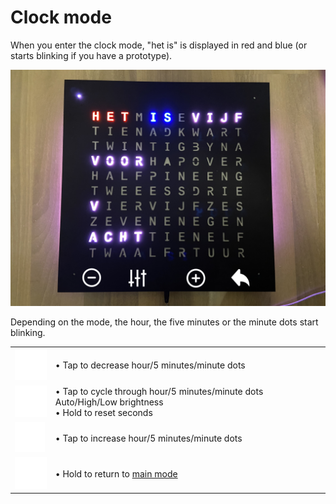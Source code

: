 # Clock mode

When you enter the clock mode, "het is" is displayed in red and blue (or starts blinking if you have a prototype).

![](images/clock_mode.png)

Depending on the mode, the hour, the five minutes or the minute dots start blinking.

| | |
| -- | -- |
| <img src="images/minus.svg" width="64"> | &bull; Tap to decrease hour/5 minutes/minute dots |
| <img src="images/switch.svg" width="64"> | &bull; Tap to cycle through hour/5 minutes/minute dots Auto/High/Low brightness </br>  &bull; Hold to reset seconds |
| <img src="images/plus.svg" with="64"> | &bull; Tap to increase hour/5 minutes/minute dots  |
| <img src="images/back.svg" width="64"> | &bull; Hold to return to [main mode](main.md) |


